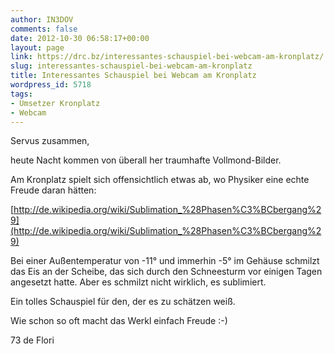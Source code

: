 ```yaml
---
author: IN3DOV
comments: false
date: 2012-10-30 06:58:17+00:00
layout: page
link: https://drc.bz/interessantes-schauspiel-bei-webcam-am-kronplatz/
slug: interessantes-schauspiel-bei-webcam-am-kronplatz
title: Interessantes Schauspiel bei Webcam am Kronplatz
wordpress_id: 5718
tags:
- Umsetzer Kronplatz
- Webcam
---
```


Servus zusammen,

heute Nacht kommen von überall her traumhafte Vollmond-Bilder.

Am Kronplatz spielt sich offensichtlich etwas ab, wo Physiker eine echte Freude daran hätten:

[http://de.wikipedia.org/wiki/Sublimation_%28Phasen%C3%BCbergang%29](http://de.wikipedia.org/wiki/Sublimation_%28Phasen%C3%BCbergang%29)

Bei einer Außentemperatur von -11° und immerhin -5° im Gehäuse schmilzt das Eis an der Scheibe, das sich durch den Schneesturm vor einigen Tagen angesetzt hatte. Aber es schmilzt nicht wirklich, es sublimiert.

Ein tolles Schauspiel für den, der es zu schätzen weiß.

Wie schon so oft macht das Werkl einfach Freude :-)

73 de Flori
